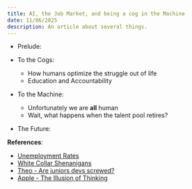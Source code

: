 ```yaml
---
title: AI, the Job Market, and being a cog in the Machine 
date: 11/06/2025
description: An article about several things.
---
```


- Prelude:

- To the Cogs:
  - How humans optimize the struggle out of life
  - Education and Accountability

- To the Machine:
  - Unfortunately we are **all** human
  - Wait, what happens when the talent pool retires?

- The Future:

**References**:
  - [Unemployment Rates](https://www.newyorkfed.org/research/college-labor-market#--:overview)
  - [White Collar Shenanigans](https://aventis-advisors.com/ai-valuation-multiples/)
  - [Theo - Are juniors devs screwed?](https://www.youtube.com/watch?v=76K2r2UFeM4)
  - [Apple - The Illusion of Thinking](https://ml-site.cdn-apple.com/papers/the-illusion-of-thinking.pdf)

